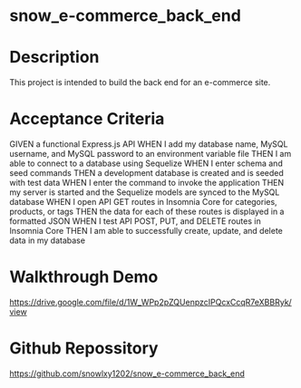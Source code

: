 # snow_e-commerce_back_end
# Description
This project is intended to build the back end for an e-commerce site.
# Acceptance Criteria
GIVEN a functional Express.js API
WHEN I add my database name, MySQL username, and MySQL password to an environment variable file
THEN I am able to connect to a database using Sequelize
WHEN I enter schema and seed commands
THEN a development database is created and is seeded with test data
WHEN I enter the command to invoke the application
THEN my server is started and the Sequelize models are synced to the MySQL database
WHEN I open API GET routes in Insomnia Core for categories, products, or tags
THEN the data for each of these routes is displayed in a formatted JSON
WHEN I test API POST, PUT, and DELETE routes in Insomnia Core
THEN I am able to successfully create, update, and delete data in my database

# Walkthrough Demo
https://drive.google.com/file/d/1W_WPp2pZQUenpzcIPQcxCcqR7eXBBRyk/view

# Github Repossitory
https://github.com/snowlxy1202/snow_e-commerce_back_end
